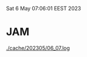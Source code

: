 Sat  6 May 07:06:01 EEST 2023
# JAM
<a href='./cache/202305/06_07.log'>./cache/202305/06_07.log</a>
